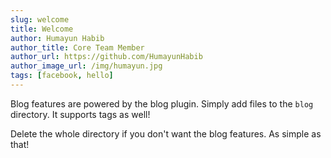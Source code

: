 ```yaml
---
slug: welcome
title: Welcome
author: Humayun Habib
author_title: Core Team Member
author_url: https://github.com/HumayunHabib
author_image_url: /img/humayun.jpg
tags: [facebook, hello]
---
```


Blog features are powered by the blog plugin. Simply add files to the `blog` directory. It supports tags as well!

Delete the whole directory if you don't want the blog features. As simple as that!

